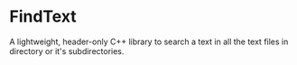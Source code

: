 # FindText
A lightweight, header-only C++ library to search a text in all the text files in directory or it's subdirectories.
